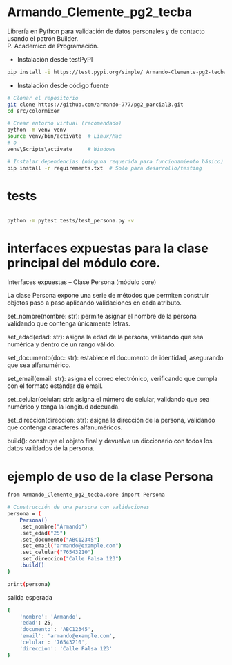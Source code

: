 
#  Armando_Clemente_pg2_tecba

Librería en Python para validación de datos personales y de contacto usando el patrón Builder.  
P. Academico de Programación.



* Instalación desde testPyPI 

```bash
pip install -i https://test.pypi.org/simple/ Armando-Clemente-pg2-tecba==0.0.2
``` 

* Instalación desde código fuente

```bash
# Clonar el repositorio
git clone https://github.com/armando-777/pg2_parcial3.git
cd src/colormixer

# Crear entorno virtual (recomendado)
python -m venv venv
source venv/bin/activate  # Linux/Mac
# o
venv\Scripts\activate     # Windows

# Instalar dependencias (ninguna requerida para funcionamiento básico)
pip install -r requirements.txt  # Solo para desarrollo/testing
```

# tests

```bash

python -m pytest tests/test_persona.py -v

```

# interfaces expuestas para la clase principal del módulo core.
Interfaces expuestas – Clase Persona (módulo core)

La clase Persona expone una serie de métodos que permiten construir objetos paso a paso aplicando validaciones en cada atributo.

set_nombre(nombre: str): permite asignar el nombre de la persona validando que contenga únicamente letras.

set_edad(edad: str): asigna la edad de la persona, validando que sea numérica y dentro de un rango válido.

set_documento(doc: str): establece el documento de identidad, asegurando que sea alfanumérico.

set_email(email: str): asigna el correo electrónico, verificando que cumpla con el formato estándar de email.

set_celular(celular: str): asigna el número de celular, validando que sea numérico y tenga la longitud adecuada.

set_direccion(direccion: str): asigna la dirección de la persona, validando que contenga caracteres alfanuméricos.

build(): construye el objeto final y devuelve un diccionario con todos los datos validados de la persona.

#  ejemplo de uso de la clase Persona

```bash
from Armando_Clemente_pg2_tecba.core import Persona

# Construcción de una persona con validaciones
persona = (
    Persona()
    .set_nombre("Armando")
    .set_edad("25")
    .set_documento("ABC12345")
    .set_email("armando@example.com")
    .set_celular("76543210")
    .set_direccion("Calle Falsa 123")
    .build()
)

print(persona)

```
salida esperada

```bash
{
    'nombre': 'Armando',
    'edad': 25,
    'documento': 'ABC12345',
    'email': 'armando@example.com',
    'celular': '76543210',
    'direccion': 'Calle Falsa 123'
}

```